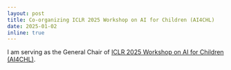 ```yaml
---
layout: post
title: Co-organizing ICLR 2025 Workshop on AI for Children (AI4CHL)
date: 2025-01-02 
inline: true
---
```


I am serving as the General Chair of [ICLR 2025 Workshop on AI for Children (AI4CHL)](https://pediamedai.com/ai4chl/).
